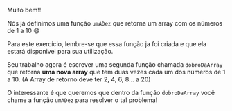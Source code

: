 Muito bem!!

Nós já definimos uma função `umADez` que retorna um array com os números de 1 a 10 :smile:

Para este exercício, lembre-se que essa função ja foi criada e que ela estará disponivel para sua utilização.

Seu trabalho agora é escrever uma segunda função chamada `dobroDaArray` que retorna **uma nova array** que tem duas vezes cada um dos números de 1 a 10. (A Array de retorno deve ter 2, 4, 6, 8... a 20)

O interessante é que queremos que dentro da função `dobroDaArray` você chame a função `umADez` para resolver o tal problema!
